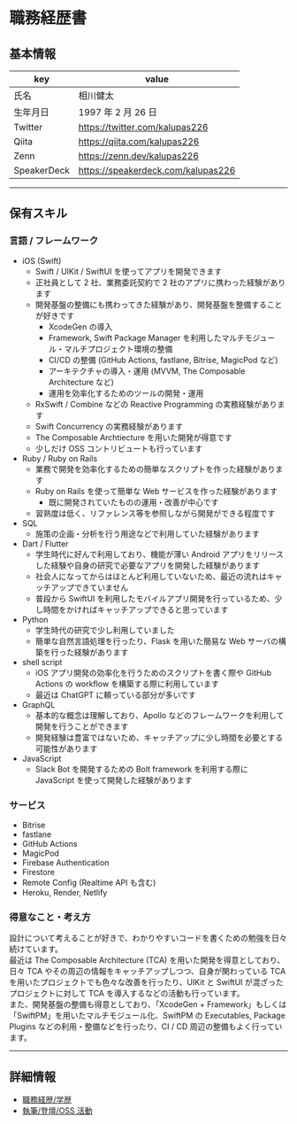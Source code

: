 # 職務経歴書

## 基本情報

| key         | value                              |
| ----------- | ---------------------------------- |
| 氏名        | 相川健太                           |
| 生年月日    | 1997 年 2 月 26 日                 |
| Twitter     | https://twitter.com/kalupas226     |
| Qiita       | https://qiita.com/kalupas226       |
| Zenn        | https://zenn.dev/kalupas226        |
| SpeakerDeck | https://speakerdeck.com/kalupas226 |

---

## 保有スキル

### 言語 / フレームワーク

- iOS (Swift)
  - Swift / UIKit / SwiftUI を使ってアプリを開発できます
  - 正社員として 2 社、業務委託契約で 2 社のアプリに携わった経験があります
  - 開発基盤の整備にも携わってきた経験があり、開発基盤を整備することが好きです
    - XcodeGen の導入
    - Framework, Swift Package Manager を利用したマルチモジュール・マルチプロジェクト環境の整備
    - CI/CD の整備 (GitHub Actions, fastlane, Bitrise, MagicPod など)
    - アーキテクチャの導入・運用 (MVVM, The Composable Architecture など)
    - 運用を効率化するためのツールの開発・運用
  - RxSwift / Combine などの Reactive Programming の実務経験があります
  - Swift Concurrency の実務経験があります
  - The Composable Archtiecture を用いた開発が得意です
  - 少しだけ OSS コントリビュートも行っています
- Ruby / Ruby on Rails
  - 業務で開発を効率化するための簡単なスクリプトを作った経験があります
  - Ruby on Rails を使って簡単な Web サービスを作った経験があります
    - 既に開発されていたものの運用・改善が中心です
  - 習熟度は低く、リファレンス等を参照しながら開発ができる程度です
- SQL
  - 施策の企画・分析を行う用途などで利用していた経験があります
- Dart / Flutter
  - 学生時代に好んで利用しており、機能が薄い Android アプリをリリースした経験や自身の研究で必要なアプリを開発した経験があります
  - 社会人になってからはほとんど利用していないため、最近の流れはキャッチアップできていません
  - 普段から SwiftUI を利用したモバイルアプリ開発を行っているため、少し時間をかければキャッチアップできると思っています
- Python
  - 学生時代の研究で少し利用していました
  - 簡単な自然言語処理を行ったり、Flask を用いた簡易な Web サーバの構築を行った経験があります
- shell script
  - iOS アプリ開発の効率化を行うためのスクリプトを書く際や GitHub Actions の workflow を構築する際に利用しています
  - 最近は ChatGPT に頼っている部分が多いです
- GraphQL
  - 基本的な概念は理解しており、Apollo などのフレームワークを利用して開発を行うことができます
  - 開発経験は豊富ではないため、キャッチアップに少し時間を必要とする可能性があります
- JavaScript
  - Slack Bot を開発するための Bolt framework を利用する際に JavaScript を使って開発した経験があります

### サービス

- Bitrise
- fastlane
- GitHub Actions
- MagicPod
- Firebase Authentication
- Firestore
- Remote Config (Realtime API も含む)
- Heroku, Render, Netlify

### 得意なこと・考え方

設計について考えることが好きで、わかりやすいコードを書くための勉強を日々続けています。  
最近は The Composable Architecture (TCA) を用いた開発を得意としており、日々 TCA やその周辺の情報をキャッチアップしつつ、自身が関わっている TCA を用いたプロジェクトでも色々な改善を行ったり、UIKit と SwiftUI が混ざったプロジェクトに対して TCA を導入するなどの活動も行っています。  
また、開発基盤の整備も得意としており、「XcodeGen + Framework」もしくは「SwiftPM」を用いたマルチモジュール化、SwiftPM の Executables, Package Plugins などの利用・整備などを行ったり、CI / CD 周辺の整備もよく行っています。

---

## 詳細情報

- [職務経歴/学歴](./career/README.md)
- [執筆/登壇/OSS 活動](./presentation/README.md)
